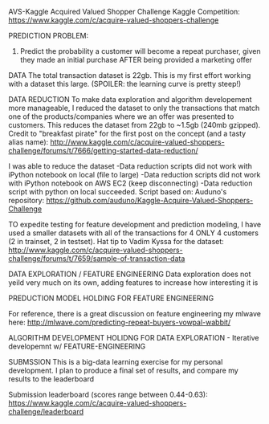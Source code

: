 AVS-Kaggle
Acquired Valued Shopper Challenge Kaggle Competition: 
https://www.kaggle.com/c/acquire-valued-shoppers-challenge

PREDICTION PROBLEM:
1. Predict the probability a customer will become a repeat purchaser, given they made an initial purchase AFTER being provided a marketing offer 

DATA
The total transaction dataset is 22gb. This is my first effort working with a dataset this large. (SPOILER: the learning curve is pretty steep!)

DATA REDUCTION
To make data exploration and algorithm developement more manageable, I reduced the dataset to only the transactions that match one of the products/companies where we an offer was presented to customers. This reduces the dataset from 22gb to ~1.5gb (240mb gzipped). Credit to "breakfast pirate" for the first post on the concept (and a tasty alias name): 
http://www.kaggle.com/c/acquire-valued-shoppers-challenge/forums/t/7666/getting-started-data-reduction/

I was able to reduce the dataset 
-Data reduction scripts did not work with iPython notebook on local (file to large) 
-Data reduction scripts did not work with iPython notebook on AWS EC2 (keep disconnecting) 
-Data reduction script with python on local succeeded. Script based on: Auduno's repository: https://github.com/auduno/Kaggle-Acquire-Valued-Shoppers-Challenge

TO expedite testing for feature development and prediction modeling, I have used a smaller datasets with all of the transactions for 4 ONLY 4 customers (2 in trainset, 2 in testset). Hat tip to Vadim Kyssa for the dataset: http://www.kaggle.com/c/acquire-valued-shoppers-challenge/forums/t/7659/sample-of-transaction-data

DATA EXPLORATION / FEATURE ENGINEERING 
Data exploration does not yeild very much on its own, adding features to increase how interesting it is

PREDUCTION MODEL
HOLDING FOR FEATURE ENGINEERING

For reference, there is a great discussion on feature engineering my mlwave here: 
http://mlwave.com/predicting-repeat-buyers-vowpal-wabbit/

ALGORITHM DEVELOPMENT
HOLIDNG FOR DATA EXPLORATION - Iterative developemnt w/ FEATURE-ENGINEERING

SUBMSSION
This is a big-data learning exercise for my personal development. 
I plan to produce a final set of results, and compare my results to the leaderboard 

Submission leaderboard (scores range between 0.44-0.63):
https://www.kaggle.com/c/acquire-valued-shoppers-challenge/leaderboard


